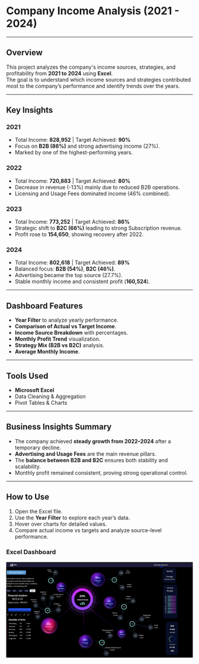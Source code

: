 # Company Income Analysis (2021 - 2024)
---
## Overview
This project analyzes the company's income sources, strategies, and profitability from **2021 to 2024** using **Excel**.  
The goal is to understand which income sources and strategies contributed most to the company’s performance and identify trends over the years.

---

## Key Insights

### **2021**
- Total Income: **828,952** | Target Achieved: **90%**
- Focus on **B2B (86%)** and strong advertising income (27%).
- Marked by one of the highest-performing years.

### **2022**
- Total Income: **720,883** | Target Achieved: **80%**
- Decrease in revenue (-13%) mainly due to reduced B2B operations.
- Licensing and Usage Fees dominated income (46% combined).

### **2023**
- Total Income: **773,252** | Target Achieved: **86%**
- Strategic shift to **B2C (66%)** leading to strong Subscription revenue.
- Profit rose to **154,650**, showing recovery after 2022.

### **2024**
- Total Income: **802,618** | Target Achieved: **89%**
- Balanced focus: **B2B (54%)**, **B2C (46%)**.
- Advertising became the top source (27.7%).
- Stable monthly income and consistent profit (**160,524**).

---

## Dashboard Features
- **Year Filter** to analyze yearly performance.
- **Comparison of Actual vs Target Income**.
- **Income Source Breakdown** with percentages.
- **Monthly Profit Trend** visualization.
- **Strategy Mix (B2B vs B2C)** analysis.
- **Average Monthly Income**.

---

## Tools Used
- **Microsoft Excel**
- Data Cleaning & Aggregation
- Pivot Tables & Charts

---

## Business Insights Summary
- The company achieved **steady growth from 2022–2024** after a temporary decline.
- **Advertising and Usage Fees** are the main revenue pillars.
- The **balance between B2B and B2C** ensures both stability and scalability.
- Monthly profit remained consistent, proving strong operational control.

---

## How to Use
1. Open the Excel file.
2. Use the **Year Filter** to explore each year’s data.
3. Hover over charts for detailed values.
4. Compare actual income vs targets and analyze source-level performance.

### Excel Dashboard
![Excel Dashboard](images/Dashboard.png)
